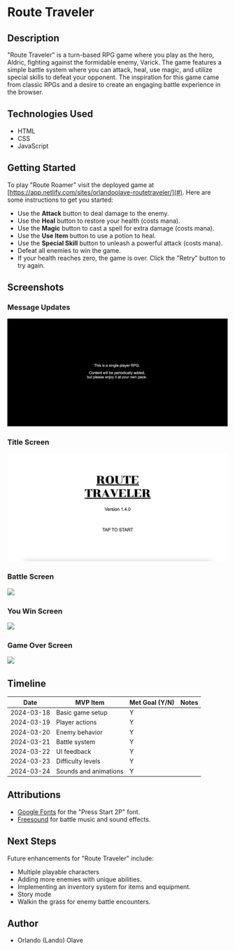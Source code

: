 # Route Traveler

## Description

"Route Traveler" is a turn-based RPG game where you play as the hero, Aldric, fighting against the formidable enemy, Varick. The game features a simple battle system where you can attack, heal, use magic, and utilize special skills to defeat your opponent. The inspiration for this game came from classic RPGs and a desire to create an engaging battle experience in the browser.

## Technologies Used

- HTML
- CSS
- JavaScript


## Getting Started

To play "Route Roamer" visit the deployed game at [https://app.netlify.com/sites/orlandoolave-routetraveler/](#). Here are some instructions to get you started:
- Use the **Attack** button to deal damage to the enemy.
- Use the **Heal** button to restore your health (costs mana).
- Use the **Magic** button to cast a spell for extra damage (costs mana).
- Use the **Use Item** button to use a potion to heal.
- Use the **Special Skill** button to unleash a powerful attack (costs mana).
- Defeat all enemies to win the game.
- If your health reaches zero, the game is over. Click the "Retry" button to try again.

## Screenshots

### Message Updates
<img src="readme-photos/message-updates.png">

### Title Screen
<img src="readme-photos/title-screen.png">

### Battle Screen
<img src="readme-photos/battle-screen.png">

### You Win Screen
<img src="readme-photos/you-win.png">

### Game Over Screen
<img src="readme-photos/game-over.png">


## Timeline

| Date       | MVP Item              | Met Goal (Y/N) | Notes               |
|------------|-----------------------|----------------|---------------------|
| 2024-03-18 | Basic game setup   | Y              |                     |
| 2024-03-19 | Player actions | Y              |                     |
| 2024-03-20 | Enemy behavior      | Y              |                     |
| 2024-03-21 | Battle system     | Y              |                     |
| 2024-03-22 | UI feedback   | Y              |                     |
| 2024-03-23 | Difficulty levels    | Y              |                     |
| 2024-03-24 | Sounds and animations  | Y              |                     |

## Attributions

- [Google Fonts](https://fonts.google.com/) for the "Press Start 2P" font.
- [Freesound](https://freesound.org/) for battle music and sound effects.

## Next Steps

Future enhancements for "Route Traveler" include:
- Multiple playable characters
- Adding more enemies with unique abilities.
- Implementing an inventory system for items and equipment.
- Story mode
- Walkin the grass for enemy battle encounters.


## Author
- Orlando (Lando) Olave
